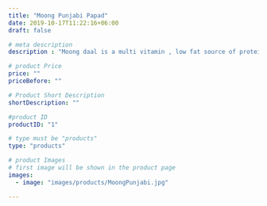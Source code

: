 ```yaml
---
title: "Moong Punjabi Papad"
date: 2019-10-17T11:22:16+06:00
draft: false

# meta description
description : "Moong daal is a multi vitamin , low fat source of protein and fiber.combination with urad daal and versatile spice (black pepper) fulfills your spicy cravings in a healthy manner."

# product Price
price: ""
priceBefore: ""

# Product Short Description
shortDescription: ""

#product ID
productID: "1"

# type must be "products"
type: "products"

# product Images
# first image will be shown in the product page
images:
  - image: "images/products/MoongPunjabi.jpg"

---
```

